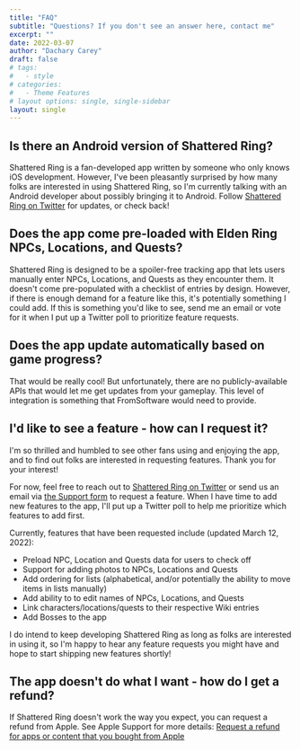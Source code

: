 ```yaml
---
title: "FAQ"
subtitle: "Questions? If you don't see an answer here, contact me"
excerpt: ""
date: 2022-03-07
author: "Dachary Carey"
draft: false
# tags:
#   - style
# categories:
#   - Theme Features
# layout options: single, single-sidebar
layout: single
---
```


## Is there an Android version of Shattered Ring?

Shattered Ring is a fan-developed app written by someone who only knows iOS development.
However, I've been pleasantly surprised by how many folks are interested in using
Shattered Ring, so I'm currently talking with an Android developer about possibly
bringing it to Android. Follow [Shattered Ring on Twitter](https://twitter.com/shattered_ring) 
for updates, or check back!

## Does the app come pre-loaded with Elden Ring NPCs, Locations, and Quests?

Shattered Ring is designed to be a spoiler-free tracking app that lets users
manually enter NPCs, Locations, and Quests as they encounter them. It doesn't
come pre-populated with a checklist of entries by design. However, if there is 
enough demand for a feature like this, it's potentially something I could add. 
If this is something you'd like to see, send me an email or vote for it when
I put up a Twitter poll to prioritize feature requests.

## Does the app update automatically based on game progress?

That would be really cool! But unfortunately, there are no publicly-available
APIs that would let me get updates from your gameplay. This level of integration
is something that FromSoftware would need to provide.

## I'd like to see a feature - how can I request it?

I'm so thrilled and humbled to see other fans using and enjoying the app, and
to find out folks are interested in requesting features. Thank you for your
interest! 

For now, feel free to reach out to [Shattered Ring on Twitter](https://twitter.com/shattered_ring)
or send us an email via [the Support form](/contact/) to request a feature.
When I have time to add new features to the app, I'll put up a Twitter
poll to help me prioritize which features to add first.

Currently, features that have been requested include (updated March 12, 2022):

- Preload NPC, Location and Quests data for users to check off
- Support for adding photos to NPCs, Locations and Quests
- Add ordering for lists (alphabetical, and/or potentially the ability to move items in lists manually)
- Add ability to to edit names of NPCs, Locations, and Quests
- Link characters/locations/quests to their respective Wiki entries
- Add Bosses to the app

I do intend to keep developing Shattered Ring as long as folks are interested
in using it, so I'm happy to hear any feature requests you might
have and hope to start shipping new features shortly!

## The app doesn't do what I want - how do I get a refund?

If Shattered Ring doesn't work the way you expect, you can request a
refund from Apple. See Apple Support for more details: 
[Request a refund for apps or content that you bought from Apple](https://support.apple.com/en-us/HT204084)
